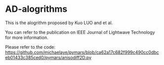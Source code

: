 # AD-alogrithms

This is the alogrithm proposed by Kuo LUO and et al. 

You can refer to the publication on IEEE Journal of Lightwave Technology for more information.

Please refer to the code: https://github.com/michaelaye/pymars/blob/ca62a17c682f999c490cc0dbceb01433c385ced0/pymars/anisodiff2D.py
